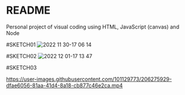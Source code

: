 # README
Personal project of visual coding using HTML, JavaScript (canvas) and Node

#SKETCH01
![2022 11 30-17 06 14](https://user-images.githubusercontent.com/101129773/206275768-dae2fd1b-0ce8-419e-a72c-f0b782c60590.png)

#SKETCH02
![2022 12 01-17 13 47](https://user-images.githubusercontent.com/101129773/206275816-42ecdb16-a0c5-4a15-a1a2-14c40b08d134.png)

#SKETCH03


https://user-images.githubusercontent.com/101129773/206275929-dfae6056-81aa-41d4-8a18-cb877c46e2ca.mp4




